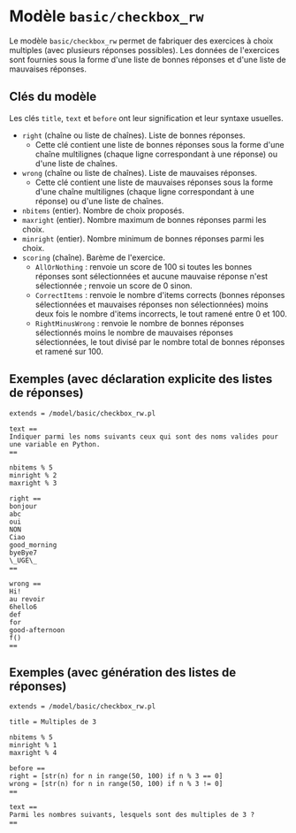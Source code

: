 # Modèle `basic/checkbox_rw`

Le modèle `basic/checkbox_rw` permet de fabriquer des exercices à choix multiples (avec plusieurs réponses possibles). Les données de l'exercices sont fournies sous la forme d'une liste de bonnes réponses et d'une liste de mauvaises réponses.

## Clés du modèle

Les clés `title`, `text` et `before` ont leur signification et leur syntaxe usuelles.

* `right` (chaîne ou liste de chaînes). Liste de bonnes réponses.
    * Cette clé contient une liste de bonnes réponses sous la forme d'une chaîne multilignes (chaque ligne correspondant à une réponse) ou d'une liste de chaînes.
* `wrong` (chaîne ou liste de chaînes). Liste de mauvaises réponses.
    * Cette clé contient une liste de mauvaises réponses sous la forme d'une chaîne multilignes (chaque ligne correspondant à une réponse) ou d'une liste de chaînes.
* `nbitems` (entier). Nombre de choix proposés.
* `maxright` (entier). Nombre maximum de bonnes réponses parmi les choix.
* `minright` (entier). Nombre minimum de bonnes réponses parmi les choix.
* `scoring` (chaîne). Barème de l'exercice.
    * `AllOrNothing` : renvoie un score de 100 si toutes les bonnes réponses sont sélectionnées et aucune mauvaise réponse n'est sélectionnée ; renvoie un score de 0 sinon.
    * `CorrectItems` : renvoie le nombre d'items corrects (bonnes réponses sélectionnées et mauvaises réponses non sélectionnées) moins deux fois le nombre d'items incorrects, le tout ramené entre 0 et 100.
    * `RightMinusWrong` : renvoie le nombre de bonnes réponses sélectionnés moins le nombre de mauvaises réponses sélectionnées, le tout divisé par le nombre total de bonnes réponses et ramené sur 100. 

## Exemples (avec déclaration explicite des listes de réponses)

```
extends = /model/basic/checkbox_rw.pl

text ==
Indiquer parmi les noms suivants ceux qui sont des noms valides pour une variable en Python.
==

nbitems % 5
minright % 2
maxright % 3

right ==
bonjour
abc
oui
NON
Ciao
good_morning
byeBye7
\_UGE\_
==

wrong ==
Hi!
au revoir
6hello6
def
for
good-afternoon
f()
==
```

## Exemples (avec génération des listes de réponses)

```
extends = /model/basic/checkbox_rw.pl

title = Multiples de 3

nbitems % 5
minright % 1
maxright % 4

before ==
right = [str(n) for n in range(50, 100) if n % 3 == 0]
wrong = [str(n) for n in range(50, 100) if n % 3 != 0]
==

text ==
Parmi les nombres suivants, lesquels sont des multiples de 3 ?
==
```
